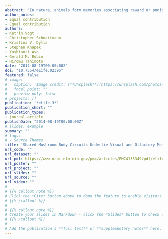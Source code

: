 ```yaml
---
abstract: "In nature, animals form memories associating reward or punishment with stimuli from different sensory modalities, such as smells and colors. It is unclear, however, how distinct sensory memories are processed in the brain. We established appetitive and aversive visual learning assays for *Drosophila* that are comparable to the widely used olfactory learning assays. These assays share critical features, such as reinforcing stimuli (sugar reward and electric shock punishment), and allow direct comparison of the cellular requirements for visual and olfactory memories. We found that the same subsets of dopamine neurons drive formation of both sensory memories. Furthermore, distinct yet partially overlapping subsets of mushroom body intrinsic neurons are required for visual and olfactory memories. Thus, our results suggest that distinct sensory memories are processed in a common brain center. Such centralization of related brain functions is an economical design that avoids the repetition of similar circuit motifs."
author_notes:
- Equal contribution
- Equal contribution
authors:
- Katrin Vogt
- Christopher Schnaitmann
- Kristina V. Dylla
- Stephan Knapek
- Yoshinori Aso
- Gerald M. Rubin
- Hiromu Tanimoto
date: "2014-08-19T00:00:00Z"
doi: "10.7554/eLife.02395"
featured: false
# image:
#   caption: 'Image credit: [**Unsplash**](https://unsplash.com/photos/jdD8gXaTZsc)'
#   focal_point: ""
#   preview_only: false
# projects: []
publication: '*eLife 3*'
publication_short: ""
publication_types:
- journal-article
publishDate: "2014-08-19T00:00:00Z"
# slides: example
summary: ""
# tags:
# - Source Themes
title: 'Shared Mushroom Body Circuits Underlie Visual and Olfactory Memories in Drosophila'
url_code: ""
url_dataset: ""
url_pdf: https://www.ncbi.nlm.nih.gov/pmc/articles/PMC4135349/pdf/elife02395.pdf
url_poster: ""
url_project: ""
url_slides: ""
url_source: ""
url_video: ""
# 
# {{% callout note %}}
# Click the *Cite* button above to demo the feature to enable visitors to import publication metadata into their reference management software.
# {{% /callout %}}
# 
# {{% callout note %}}
# Create your slides in Markdown - click the *Slides* button to check out the example.
# {{% /callout %}}
# 
# Add the publication's **full text** or **supplementary notes** here. You can use rich formatting such as including [code, math, and images](https://docs.hugoblox.com/content/writing-markdown-latex/).
---
```


